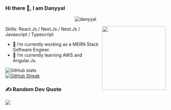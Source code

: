 
### Hi there 👋, I am Danyyal
<p align="center"> 
	<img src="https://komarev.com/ghpvc/?username=danyyal&label=Profile%20views&color=0e75b6&style=plastic" alt="danyyal" /> 
	<a href = "https://commits.top/pakistan.html" target="_blank">
<!-- 		<img src="https://enfsgag3ayy6w9q.m.pipedream.net/&style=plastic" alt="danyyal" target="_blank"/>  -->
	</a>
</p>
<picture> <img align="right" src="https://github.com/7oSkaaa/7oSkaaa/blob/main/Images/Right_Side.gif?raw=true" width = 200px></picture>

Skills: React.Js / Next.Js / Nest.Js / Javascript / Typescript

- 🔭 I’m currently working as a MERN Stack Software Engieer.
- 🌱 I’m currently learning AWS and Angular.Js.

![GitHub stats](https://github-readme-stats.vercel.app/api?username=danyyal&&show_icons=true&count_private=true&hide_border=true&theme=radical)  
[![GitHub Streak](https://github-readme-streak-stats.herokuapp.com?user=danyyal&theme=radical&hide_border=true&date_format=j%20M%5B%20Y%5D)](https://git.io/streak-stats)

### ✍️ Random Dev Quote
![](https://quotes-github-readme.vercel.app/api?type=horizontal&theme=radical)

